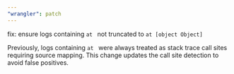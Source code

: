```yaml
---
"wrangler": patch
---
```


fix: ensure logs containing `at ` not truncated to `at [object Object]`

Previously, logs containing `at ` were always treated as stack trace call sites requiring source mapping. This change updates the call site detection to avoid false positives.

